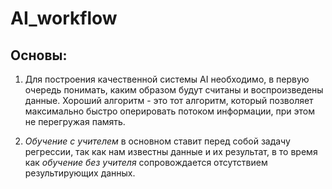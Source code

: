 # AI_workflow

## Основы:
  1. Для построения качественной системы AI необходимо, в первую очередь понимать, каким образом будут считаны и воспроизведены данные. Хороший алгоритм - это тот алгоритм,      который позволяет максимально быстро оперировать потоком информации, при этом не перегружая память. 

  2. _Обучение с учителем_ в основном ставит перед собой задачу регрессии, так как нам известны данные и их результат, в то время как _обучение без учителя_ сопровождается отсутствием результирующих данных.
  
